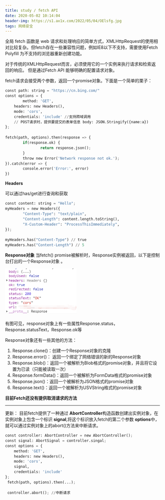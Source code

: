 ```yaml
---
title: study / fetch API
date: 2020-05-02 10:14:04
header-img: https://s1.ax1x.com/2022/05/04/OElsfg.jpg
tags: 网络安全
---
```



全局 fetch 函数是 web 请求和处理响应的简单方式，XMLHttpRequest的使用相对比较复杂。但fetch存在一些兼容性问题，例如IE8以下不支持，需要使用Fetch Polyfill 为不支持的浏览器重新创建功能。


对于传统的XMLHttpRequest而言，必须使用它的一个实例来执行请求和检索返回的响应。 但是通过Fetch API 能够明确的配置请求对象。


fetch请求会接受两个参数，返回一个promise对象。下面是一个简单的栗子：
``` python
const path: string = "https://cn.bing.com/"
const options = { 
        method: 'GET',
    headers: new Headers(),
    mode: 'cors',
    credentials: 'include' //支持跨域调用
    // POST请求时，提供要提交的表单信息 body: JSON.Stringify({name:a}) 
};

fetch(path, options).then(response => {
        if(response.ok) {
                return response.json();
        }
        throw new Error('Network response not ok.');
}).catch(error => {
        console.error('Error:', error)
})
```


**Headers**

可以通过has/get进行查询和获取

``` python
const content: string = "Hello";
myHeaders = new Headers({
        "Content-Type": "text/plain",
        "Content-Length": content.length.toString(),
        "X-Custom-Header": "ProcessThisImmediately",
});

myHeaders.has("Content-Type") // true
myHeaders.has("Content-Length") // 5
```

**Response对象**
当fetch() promise被解析时，Response实例被返回，以下是控制台打出的一个Response对象 。

![](200502-1/01.jpg)

有图可见，response对象上有一些属性Response.status，Response.statusText，Response.ok等

Response对象还有一些其他的方法：
1. Response.clone()：创建一个Response对象的克隆
2. Response.error()： 返回一个绑定了网络错误的新的Response对象
3. Response.blob()：返回一个被解析为Blob格式的promise对象，并且将它设置为已读（只能被读取一次）
4. Response.formData()：返回一个被解析为FormData格式的promise对象
5. Response.json()：返回一个被解析为JSON格式的promise对象
6. Response.text()：返回一个被解析为USVString格式的promise对象


**目前Fetch还没有提供取消请求的方法**


-------------------
更新：
 目前fetch提供了一种通过 **AbortController**构造函数创建出实例对象，在实例对象上包含一个标识 **signal**,将这个标识放入fetch的第二个参数 **options**中，就可以通过实例对象上的abort()方法来中断请求。


``` python
const controller: AbortController = new AbortController();
const signal: AbortSignal = controller.singal;
const options = { 
    method: 'GET',
    headers: new Headers(),
    mode: 'cors',
    signal,
    credentials: 'include'
};
 fetch(path, options).then(...);

 controller.abort(); //中断请求
```

